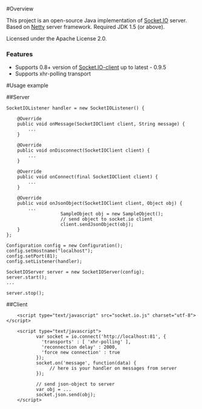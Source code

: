 #Overview

This project is an open-source Java implementation of [Socket.IO](http://socket.io/) server. Based on [Netty](http://netty.io/) server framework.
Required JDK 1.5 (or above).

Licensed under the Apache License 2.0.

### Features

* Supports 0.8+ version of [Socket.IO-client](https://github.com/LearnBoost/socket.io-client) up to latest - 0.9.5
* Supports xhr-polling transport

#Usage example

##Server

	SocketIOListener handler = new SocketIOListener() {

		@Override
		public void onMessage(SocketIOClient client, String message) {
			...
		}
	
		@Override
		public void onDisconnect(SocketIOClient client) {
			...
		}
	
		@Override
		public void onConnect(final SocketIOClient client) {
			...
		}

		@Override
		public void onJsonObject(SocketIOClient client, Object obj) {
			...
                        SampleObject obj = new SampleObject();
                        // send object to socket.io client
                        client.sendJsonObject(obj);
		}
	};

    Configuration config = new Configuration();
    config.setHostname("localhost");
    config.setPort(81);
    config.setListener(handler);

	SocketIOServer server = new SocketIOServer(config);
	server.start();
	...
	
	server.stop();

##Client

        <script type="text/javascript" src="socket.io.js" charset="utf-8"></script>

        <script type="text/javascript">
               var socket = io.connect('http://localhost:81', {
                 'transports' : [ 'xhr-polling' ],
                 'reconnection delay' : 2000,
                 'force new connection' : true
               });
               socket.on('message', function(data) {
                    // here is your handler on messages from server
               });

               // send json-object to server
               var obj = ...
               socket.json.send(obj);
        </script>